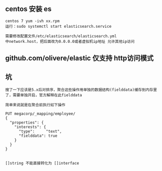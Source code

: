 ## centos 安装 es
	centos 7 yum -ivh xx.rpm
	运行：sudo systemctl start elasticsearch.service
	
	需要修改配置文件/etc/elasticsearch/elasticsearch.yml
	中network.host，把后面改为0.0.0.0或者虚拟机ip地址 允许其他ip访问
	
## github.com/olivere/elastic 仅支持 http访问模式

## 坑 
	搜了一下应该是5.x后对排序，聚合这些操作用单独的数据结构(fielddata)缓存到内存里了，需要单独开启，官方解释在此fielddata

	简单来说就是在聚合前执行如下操作
	
	PUT megacorp/_mapping/employee/
	{
	  "properties": {
	    "interests": { 
	      "type":     "text",
	      "fielddata": true
	    }
	  }
	}
	
	
	[]string 不能直接转化为 []interface